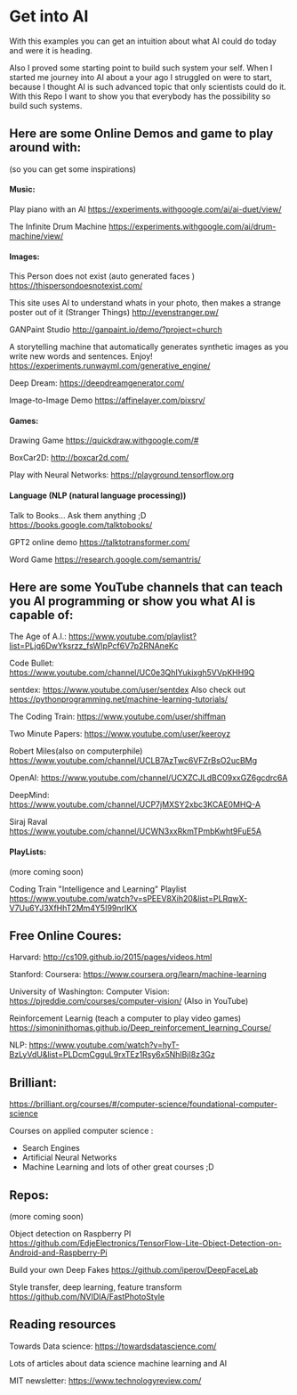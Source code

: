 # Get into AI

With this examples you can get an intuition about what AI could do today and were it is heading.

Also I proved some starting point to build such system your self. When I started me journey
into AI about a your ago I struggled on were to start, because I thought AI is such advanced
topic that only scientists could do it. With this Repo I want to show you that everybody has the possibility so build such systems. 
 

## Here are some Online Demos and game to play around with:
(so you can get some inspirations)


#### Music:

Play piano with an AI
https://experiments.withgoogle.com/ai/ai-duet/view/

The Infinite Drum Machine
https://experiments.withgoogle.com/ai/drum-machine/view/

#### Images:

This Person does not exist (auto generated faces )
https://thispersondoesnotexist.com/

This site uses AI to understand whats in your photo, then makes a strange poster out of it (Stranger Things)
http://evenstranger.pw/

GANPaint Studio
http://ganpaint.io/demo/?project=church

A storytelling machine that automatically generates synthetic images as you write new words and sentences. Enjoy!
https://experiments.runwayml.com/generative_engine/

Deep Dream:
https://deepdreamgenerator.com/

Image-to-Image Demo
https://affinelayer.com/pixsrv/

#### Games:

Drawing Game
https://quickdraw.withgoogle.com/#

BoxCar2D:
http://boxcar2d.com/

Play with Neural Networks:
https://playground.tensorflow.org

#### Language (NLP (natural language processing))

Talk to Books… Ask them anything ;D
https://books.google.com/talktobooks/

GPT2 online demo
https://talktotransformer.com/

Word Game
https://research.google.com/semantris/





## Here are some YouTube channels that can teach you AI programming or show you what AI is capable of:

The Age of A.I.:
https://www.youtube.com/playlist?list=PLjq6DwYksrzz_fsWIpPcf6V7p2RNAneKc

Code Bullet:
https://www.youtube.com/channel/UC0e3QhIYukixgh5VVpKHH9Q

sentdex:
https://www.youtube.com/user/sentdex
Also check out https://pythonprogramming.net/machine-learning-tutorials/

The Coding Train:
https://www.youtube.com/user/shiffman

Two Minute Papers:
https://www.youtube.com/user/keeroyz

Robert Miles(also on computerphile)
https://www.youtube.com/channel/UCLB7AzTwc6VFZrBsO2ucBMg

OpenAI:
https://www.youtube.com/channel/UCXZCJLdBC09xxGZ6gcdrc6A

DeepMind:
https://www.youtube.com/channel/UCP7jMXSY2xbc3KCAE0MHQ-A

Siraj Raval
https://www.youtube.com/channel/UCWN3xxRkmTPmbKwht9FuE5A


#### PlayLists:

(more coming soon)

Coding Train "Intelligence and Learning" Playlist
https://www.youtube.com/watch?v=sPEEV8Xih20&list=PLRqwX-V7Uu6YJ3XfHhT2Mm4Y5I99nrIKX


## Free Online Coures:

Harvard: 
http://cs109.github.io/2015/pages/videos.html

Stanford:
Coursera: https://www.coursera.org/learn/machine-learning 

University of Washington:
Computer Vision: https://pjreddie.com/courses/computer-vision/
(Also in YouTube)

Reinforcement Learnig (teach a computer to play video games)
https://simoninithomas.github.io/Deep_reinforcement_learning_Course/

NLP: https://www.youtube.com/watch?v=hyT-BzLyVdU&list=PLDcmCgguL9rxTEz1Rsy6x5NhlBjI8z3Gz

## Brilliant:

https://brilliant.org/courses/#/computer-science/foundational-computer-science

Courses on applied computer science :
- Search Engines
- Artificial Neural Networks
- Machine Learning
and lots of other great courses ;D

## Repos:
(more coming soon)

Object detection on Raspberry PI
https://github.com/EdjeElectronics/TensorFlow-Lite-Object-Detection-on-Android-and-Raspberry-Pi

Build your own Deep Fakes
https://github.com/iperov/DeepFaceLab

Style transfer, deep learning, feature transform 
https://github.com/NVIDIA/FastPhotoStyle

## Reading resources

Towards Data science:
https://towardsdatascience.com/

Lots of articles about data science machine learning and AI

MIT newsletter: 
https://www.technologyreview.com/

